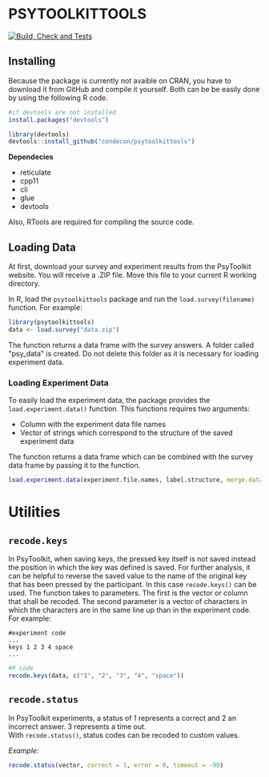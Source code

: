 # PSYTOOLKITTOOLS
[![Build, Check and Tests](https://github.com/condecon/psytoolkittools/actions/workflows/r.yml/badge.svg)](https://github.com/condecon/psytoolkittools/actions/workflows/r.yml)
## Installing 

Because the package is currently not avaible on CRAN, you have to download it from GitHub and compile it yourself.
Both can be be easily done by using the following R code.
```r
#if devtools are not installed
install.packages("devtools")

library(devtools)
devtools::install_github("condecon/psytoolkittools")
```

**Dependecies**
- reticulate
- cpp11
- cli
- glue
- devtools

Also, RTools are required for compiling the source code.

## Loading Data

At first, download your survey and experiment results from the
PsyToolkit website. You will receive a .ZIP file. Move this file to your
current R working directory.

In R, load the `psytoolkittools` package and run the `load.survey(filename)` function.
For example:
```r
library(psytoolkittools)
data <- load.survey("data.zip")
```
The function returns a data frame with the survey answers.
A folder called "psy_data" is created. Do not delete this folder as it is necessary for loading experiment data.

### Loading Experiment Data
To easily load the experiment data, the package provides the `load.experiment.data()` function.
This functions requires two arguments:
- Column with the experiment data file names
- Vector of strings which correspond to the structure of the saved experiment data

The function returns a data frame which can be combined with the survey data frame by passing it to the function.
```r
load.experiment.data(experiment.file.names, label.structure, merge.dataframe = surveydata)
```

# Utilities

## `recode.keys`
In PsyToolkit, when saving keys, the pressed key itself is not saved instead the position in which the key was defined is saved.
For further analysis, it can be helpful to reverse the saved value to the name of the original key that has been pressed by the participant.
In this case `recode.keys()` can be used.
The function takes to parameters. The first is the vector or column that shall be recoded. The second parameter is a vector of characters in which the characters are in the same line up than in the experiment code.
For example:
```
#experiment code
...
keys 1 2 3 4 space
...
```

```r
#R code
recode.keys(data, c("1", "2", "3", "4", "space"))
```
## `recode.status`

In PsyToolkit experiments, a status of 1 represents a correct and 2 an incorrect answer. 3 represents a time out.\
With `recode.status()`, status codes can be recoded to custom values.

*Example:*

```r
recode.status(vector, correct = 1, error = 0, timeout = -99)
```